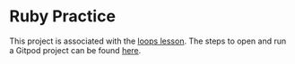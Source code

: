 # Ruby Practice

This project is associated with the [loops lesson](https://learn.firstdraft.com/lessons/16). The steps to open and run a Gitpod project can be found [here](https://learn.firstdraft.com/lessons/29).
